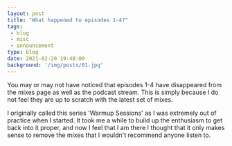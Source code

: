 ```yaml
---
layout: post
title: "What happened to episodes 1-4?"
tags:
 - blog
 - misc
 - announcement
type: blog
date: 2021-02-20 19:48:00
background: '/img/posts/01.jpg'
---
```


You may or may not have noticed that episodes 1-4 have disappeared from the mixes page as well as the podcast stream. This is simply because I do not feel they are up to scratch with the latest set of mixes.

I originally called this series 'Warmup Sessions' as I was extremely out of practice when I started. It took me a while to build up the enthusiasm to get back into it proper, and now I feel that I am there I thought that it only makes sense to remove the mixes that I wouldn't recommend anyone listen to.